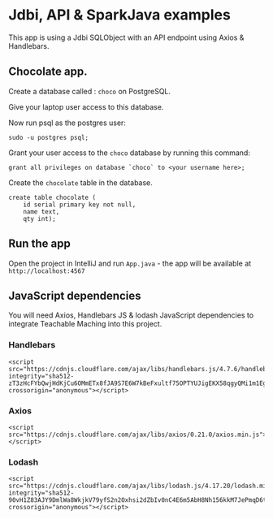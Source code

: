 # Jdbi, API & SparkJava examples

This app is using a Jdbi SQLObject with an API endpoint using Axios & Handlebars.

## Chocolate app.

Create a database called : `choco` on PostgreSQL.

Give your laptop user access to this database.

Now run psql as the postgres user:

```
sudo -u postgres psql;
```

Grant your user access to the `choco` database by running this command:

```
grant all privileges on database `choco` to <your username here>;
```

Create  the `chocolate` table in the database.

```
create table chocolate (
    id serial primary key not null,
    name text,
    qty int);
```

## Run the app

Open the project in IntelliJ and run `App.java` - the app will be available at `http://localhost:4567`

## JavaScript  dependencies

You will need Axios, Handlebars JS & lodash JavaScript dependencies to integrate Teachable Maching into this project.

### Handlebars

```
<script src="https://cdnjs.cloudflare.com/ajax/libs/handlebars.js/4.7.6/handlebars.min.js" integrity="sha512-zT3zHcFYbQwjHdKjCu6OMmETx8fJA9S7E6W7kBeFxultf75OPTYUJigEKX58qgyQMi1m1EgenfjMXlRZG8BXaw==" crossorigin="anonymous"></script>
```

### Axios

```
<script src="https://cdnjs.cloudflare.com/ajax/libs/axios/0.21.0/axios.min.js"></script>
```

### Lodash

```
<script src="https://cdnjs.cloudflare.com/ajax/libs/lodash.js/4.17.20/lodash.min.js" integrity="sha512-90vH1Z83AJY9DmlWa8WkjkV79yfS2n2Oxhsi2dZbIv0nC4E6m5AbH8Nh156kkM7JePmqD6tcZsfad1ueoaovww==" crossorigin="anonymous"></script>
```
